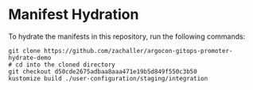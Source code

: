 # Manifest Hydration

To hydrate the manifests in this repository, run the following commands:

```shell
git clone https://github.com/zachaller/argocon-gitops-promoter-hydrate-demo
# cd into the cloned directory
git checkout d50cde2675adbaa8aaa471e19b5d849f550c3b50
kustomize build ./user-configuration/staging/integration
```

